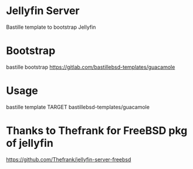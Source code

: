 # Jellyfin Server
Bastille template to bootstrap Jellyfin

# Bootstrap
bastille bootstrap https://gitlab.com/bastillebsd-templates/guacamole

# Usage
bastille template TARGET bastillebsd-templates/guacamole

# Thanks to Thefrank for FreeBSD pkg of jellyfin
https://github.com/Thefrank/jellyfin-server-freebsd
